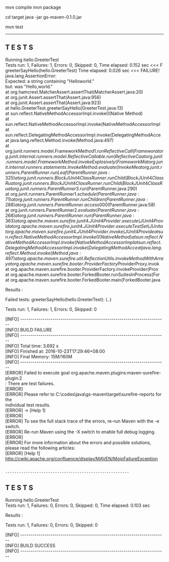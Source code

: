 mvn compile
mvn package


cd target
java -jar gs-maven-0.1.0.jar 


mvn test

-------------------------------------------------------                                                                                                                                          
 T E S T S                                                                                                                                                                                       
-------------------------------------------------------                                                                                                                                          
Running hello.GreeterTest                                                                                                                                                                        
Tests run: 1, Failures: 1, Errors: 0, Skipped: 0, Time elapsed: 0.152 sec <<< F                                                                                                                  
greeterSayHello(hello.GreeterTest)  Time elapsed: 0.026 sec  <<< FAILURE!                                                                                                                        
java.lang.AssertionError:                                                                                                                                                                        
Expected: a string containing "Helloworld."                                                                                                                                                      
     but: was "Hello,world."                                                                                                                                                                     
        at org.hamcrest.MatcherAssert.assertThat(MatcherAssert.java:20)                                                                                                                          
        at org.junit.Assert.assertThat(Assert.java:956)                                                                                                                                          
        at org.junit.Assert.assertThat(Assert.java:923)                                                                                                                                          
        at hello.GreeterTest.greeterSayHello(GreeterTest.java:13)                                                                                                                                
        at sun.reflect.NativeMethodAccessorImpl.invoke0(Native Method)                                                                                                                           
        at sun.reflect.NativeMethodAccessorImpl.invoke(NativeMethodAccessorImpl                                                                                                                  
        at sun.reflect.DelegatingMethodAccessorImpl.invoke(DelegatingMethodAcce                                                                                                                  
        at java.lang.reflect.Method.invoke(Method.java:497)                                                                                                                                      
        at org.junit.runners.model.FrameworkMethod$1.runReflectiveCall(Framewor                                                                                                                  
        at org.junit.internal.runners.model.ReflectiveCallable.run(ReflectiveCa                                                                                                                  
        at org.junit.runners.model.FrameworkMethod.invokeExplosively(FrameworkM                                                                                                                  
        at org.junit.internal.runners.statements.InvokeMethod.evaluate(InvokeMe                                                                                                                  
        at org.junit.runners.ParentRunner.runLeaf(ParentRunner.java:325)                                                                                                                         
        at org.junit.runners.BlockJUnit4ClassRunner.runChild(BlockJUnit4ClassRu                                                                                                                  
        at org.junit.runners.BlockJUnit4ClassRunner.runChild(BlockJUnit4ClassRu                                                                                                                  
        at org.junit.runners.ParentRunner$3.run(ParentRunner.java:290)                                                                                                                           
        at org.junit.runners.ParentRunner$1.schedule(ParentRunner.java:71)                                                                                                                       
        at org.junit.runners.ParentRunner.runChildren(ParentRunner.java:288)                                                                                                                     
        at org.junit.runners.ParentRunner.access$000(ParentRunner.java:58)                                                                                                                       
        at org.junit.runners.ParentRunner$2.evaluate(ParentRunner.java:268)                                                                                                                      
        at org.junit.runners.ParentRunner.run(ParentRunner.java:363)                                                                                                                             
        at org.apache.maven.surefire.junit4.JUnit4Provider.execute(JUnit4Provid                                                                                                                  
        at org.apache.maven.surefire.junit4.JUnit4Provider.executeTestSet(JUnit                                                                                                                  
        at org.apache.maven.surefire.junit4.JUnit4Provider.invoke(JUnit4Provide                                                                                                                  
        at sun.reflect.NativeMethodAccessorImpl.invoke0(Native Method)                                                                                                                           
        at sun.reflect.NativeMethodAccessorImpl.invoke(NativeMethodAccessorImpl                                                                                                                  
        at sun.reflect.DelegatingMethodAccessorImpl.invoke(DelegatingMethodAcce                                                                                                                  
        at java.lang.reflect.Method.invoke(Method.java:497)                                                                                                                                      
        at org.apache.maven.surefire.util.ReflectionUtils.invokeMethodWithArray                                                                                                                  
        at org.apache.maven.surefire.booter.ProviderFactory$ProviderProxy.invok                                                                                                                  
        at org.apache.maven.surefire.booter.ProviderFactory.invokeProvider(Prov                                                                                                                  
        at org.apache.maven.surefire.booter.ForkedBooter.runSuitesInProcess(For                                                                                                                  
        at org.apache.maven.surefire.booter.ForkedBooter.main(ForkedBooter.java                                                                                                                  
                                                                                                                                                                                                 
                                                                                                                                                                                                 
Results :                                                                                                                                                                                        
                                                                                                                                                                                                 
Failed tests:   greeterSayHello(hello.GreeterTest): (..)    
                                                                                                                                                                                                 
Tests run: 1, Failures: 1, Errors: 0, Skipped: 0                                                                                                                                                 
                                                                                                                                                                                                 
[INFO] ------------------------------------------------------------------------                                                                                                                  
[INFO] BUILD FAILURE                                                                                                                                                                             
[INFO] ------------------------------------------------------------------------                                                                                                                  
[INFO] Total time: 3.692 s                                                                                                                                                                       
[INFO] Finished at: 2016-10-23T17:29:46+08:00                                                                                                                                                    
[INFO] Final Memory: 15M/160M                                                                                                                                                                    
[INFO] ------------------------------------------------------------------------                                                                                                                  
[ERROR] Failed to execute goal org.apache.maven.plugins:maven-surefire-plugin:2                                                                                                                  
: There are test failures.                                                                                                                                                                       
[ERROR]                                                                                                                                                                                          
[ERROR] Please refer to C:\codes\java\gs-maven\target\surefire-reports for the                                                                                                                   
individual test results.                                                                                                                                                                         
[ERROR] -> [Help 1]                                                                                                                                                                              
[ERROR]                                                                                                                                                                                          
[ERROR] To see the full stack trace of the errors, re-run Maven with the -e switch.                                                                                                              
[ERROR] Re-run Maven using the -X switch to enable full debug logging.                                                                                                                           
[ERROR]                                                                                                                                                                                          
[ERROR] For more information about the errors and possible solutions, please read the following articles:                                                                                        
[ERROR] [Help 1] http://cwiki.apache.org/confluence/display/MAVEN/MojoFailureException                                                                                                           
                                                                                                                                     

                                                                                                     -------------------------------------------------------                                                                                                                                          
 T E S T S                                                                                                                                                                                       
-------------------------------------------------------                                                                                                                                          
Running hello.GreeterTest                                                                                                                                                                        
Tests run: 1, Failures: 0, Errors: 0, Skipped: 0, Time elapsed: 0.103 sec                                                                                                                        
                                                                                                                                                                                                 
Results :                                                                                                                                                                                        
                                                                                                                                                                                                 
Tests run: 1, Failures: 0, Errors: 0, Skipped: 0                                                                                                                                                 
                                                                                                                                                                                                 
[INFO] ------------------------------------------------------------------------                                                                                                                  
[INFO] BUILD SUCCESS                                                                                                                                                                             
[INFO] ------------------------------------------------------------------------                                                                                                                  
                                                                                            